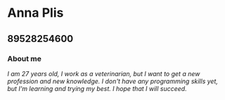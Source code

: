 # Anna Plis
## **89528254600**
### About me
*I am 27 years old, I work as a veterinarian, but I want to get a new profession and new knowledge. I don't have any programming skills yet, but I'm learning and trying my best. I hope that I will succeed.*